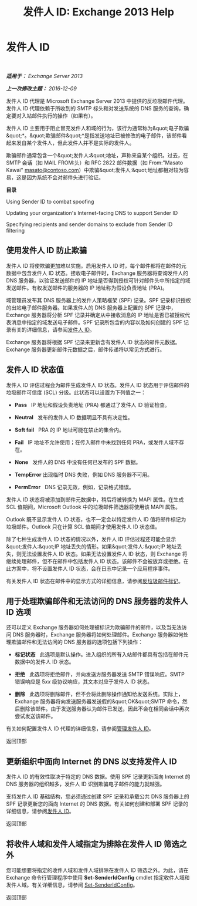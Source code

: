 ﻿---
title: '发件人 ID: Exchange 2013 Help'
TOCTitle: 发件人 ID
ms:assetid: 0f628f83-df8c-43fb-bf49-7aaa9ec69ab1
ms:mtpsurl: https://technet.microsoft.com/zh-cn/library/Aa996295(v=EXCHG.150)
ms:contentKeyID: 50489919
ms.date: 05/21/2018
mtps_version: v=EXCHG.150
ms.translationtype: MT
---

# 发件人 ID

 

_**适用于：** Exchange Server 2013_

_**上一次修改主题：** 2016-12-09_

发件人 ID 代理是 Microsoft Exchange Server 2013 中提供的反垃圾邮件代理。发件人 ID 代理依赖于所收到的 SMTP 标头和对发送系统的 DNS 服务的查询，确定要对入站邮件执行的操作（如果有）。

发件人 ID 主要用于阻止冒充发件人和域的行为，该行为通常称为\&quot;电子欺骗\&quot;*。\&quot;欺骗邮件\&quot;*是指发送地址已被修改的电子邮件，该邮件看起来发自某个发件人，但此发件人并不是实际的发件人。

欺骗邮件通常包含一个\&quot;发件人:\&quot;地址，声称来自某个组织。过去，在 SMTP 会话（如 MAIL FROM:头）和 RFC 2822 邮件数据（如 From:"Masato Kawai" masato@contoso.com）中欺骗\&quot;发件人:\&quot;地址都相对较为容易，这是因为系统不会对邮件头进行验证。

**目录**

Using Sender ID to combat spoofing

Updating your organization's Internet-facing DNS to support Sender ID

Specifying recipients and sender domains to exclude from Sender ID filtering

## 使用发件人 ID 防止欺骗

发件人 ID 将使欺骗更加难以实施。启用发件人 ID 时，每个邮件都将在邮件的元数据中包含发件人 ID 状态。接收电子邮件时，Exchange 服务器将查询发件人的 DNS 服务器，以验证发送邮件的 IP 地址是否得到授权可针对邮件头中所指定的域发送邮件。有权发送邮件的服务器的 IP 地址称为假设负责地址 (PRA)。

域管理员发布其 DNS 服务器上的发件人策略框架 (SPF) 记录。SPF 记录标识授权的出站电子邮件服务器。如果发件人的 DNS 服务器上配置的 SPF 记录中，Exchange 服务器将分析 SPF 记录并确定从中接收消息的 IP 地址是否已被授权代表消息中指定的域发送电子邮件。SPF 记录所包含的内容以及如何创建的 SPF 记录有关的详细信息，请参阅[发件人 ID](https://go.microsoft.com/fwlink/p/?linkid=50977)。

Exchange 服务器将根据 SPF 记录来更新含有发件人 ID 状态的邮件元数据。Exchange 服务器更新邮件元数据之后，邮件传递将以常见方式进行。

## 发件人 ID 状态值

发件人 ID 评估过程会为邮件生成发件人 ID 状态。发件人 ID 状态用于评估邮件的垃圾邮件可信度 (SCL) 分级。此状态可以设置为下列值之一：

  - **Pass**   IP 地址和假设负责地址 (PRA) 都通过了发件人 ID 验证检查。

  - **Neutral**   发布的发件人 ID 数据明显不具有决定性。

  - **Soft fail**   PRA 的 IP 地址可能在禁止的集合内。

  - **Fail**   IP 地址不允许使用；在传入邮件中未找到任何 PRA，或发件人域不存在。

  - **None**   发件人的 DNS 中没有任何已发布的 SPF 数据。

  - **TempError** 出现临时 DNS 失败，例如 DNS 服务器不可用。

  - **PermError**   DNS 记录无效，例如，记录格式错误。

发件人 ID 状态将被添加到邮件元数据中，稍后将被转换为 MAPI 属性。在生成 SCL 值期间，Microsoft Outlook 中的垃圾邮件筛选器将使用该 MAPI 属性。

Outlook 既不显示发件人 ID 状态，也不一定会以特定发件人 ID 值将邮件标记为垃圾邮件。Outlook 只在计算 SCL 值期间才使用发件人 ID 状态值。

除了七种生成发件人 ID 状态的情况以外，发件人 ID 评估过程还可能会显示\&quot;发件人:\&quot;IP 地址丢失的情形。如果\&quot;发件人:\&quot;IP 地址丢失，则无法设置发件人 ID 状态。如果无法设置发件人 ID 状态，则 Exchange 将继续处理邮件，但不在邮件中包括发件人 ID 状态。该邮件不会被放弃或拒绝。在此方案中，将不设置发件人 ID 状态，会在日志中记录一个应用程序事件。

有关发件人 ID 状态在邮件中的显示方式的详细信息，请参阅[反垃圾邮件标记](anti-spam-stamps-exchange-2013-help.md)。

## 用于处理欺骗邮件和无法访问的 DNS 服务器的发件人 ID 选项

还可以定义 Exchange 服务器如何处理被标识为欺骗邮件的邮件，以及当无法访问 DNS 服务器时，Exchange 服务器将如何处理邮件。Exchange 服务器如何处理欺骗邮件和无法访问的 DNS 服务器的选项包括下列操作：

  - **标记状态**   此选项是默认操作。进入组织的所有入站邮件都具有包括在邮件元数据中的发件人 ID 状态。

  - **拒绝**   此选项将拒绝邮件，并向发送方服务器发送 SMTP 错误响应。SMTP 错误响应是 5*xx* 级协议响应，其文本对应于发件人 ID 状态。

  - **删除**   此选项将删除邮件，但不会将此删除操作通知给发送系统。实际上，Exchange 服务器将向发送服务器发送假的\&quot;OK\&quot;SMTP 命令，然后删除该邮件。由于发送服务器认为邮件已发送，因此不会在相同会话中再次尝试发送该邮件。

有关如何配置发件人 ID 代理的详细信息，请参阅[管理发件人 ID](manage-sender-id-exchange-2013-help.md)。

返回顶部

## 更新组织中面向 Internet 的 DNS 以支持发件人 ID

发件人 ID 的有效性取决于特定的 DNS 数据。使用 SPF 记录更新面向 Internet 的 DNS 服务器的组织越多，发件人 ID 识别欺骗电子邮件的能力就越强。

支持发件人 ID 基础结构，您必须通过创建 SPF 记录和承载公共 DNS 服务器上的 SPF 记录更新您的面向 Internet 的 DNS 数据。有关如何创建和部署 SPF 记录的详细信息，请参阅[发件人 ID](https://go.microsoft.com/fwlink/p/?linkid=50977)。

返回顶部

## 将收件人域和发件人域指定为排除在发件人 ID 筛选之外

您可能想要将指定的收件人域和发件人域排除在发件人 ID 筛选之外。为此，请在 Exchange 命令行管理程序中使用 **Set-SenderIdConfig** cmdlet 指定收件人域和发件人域。有关详细信息，请参阅 [Set-SenderIdConfig](https://technet.microsoft.com/zh-cn/library/aa998859\(v=exchg.150\))。

返回顶部

